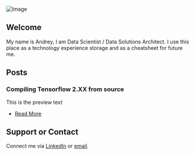 ![Image](https://i.pinimg.com/originals/a0/2d/03/a02d03a01afa19720a22cc3dbc17407e.jpg)

## Welcome

My name is Andrey, I am Data Scientist / Data Solutions Architect. I use this place as a technology experience storage and as a cheatsheet for future me.

## Posts

### Compiling Tensorflow 2.XX from source

This is the preview text
* [Read More](posts/tensorflow_build)

## Support or Contact

Connect me via [LinkedIn](http://glushkov.net/) or [email](contact@glushkov.net).
